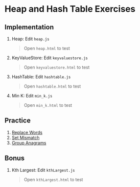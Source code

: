# Heap and Hash Table Exercises

## Implementation

1. Heap: Edit `heap.js`
    >Open `heap.html` to test

1. KeyValueStore: Edit `keyvaluestore.js`
    >Open `keyvaluestore.html` to test

1. HashTable: Edit `hashtable.js`
    >Open `hashtable.html` to test

1. Min K: Edit `min_k.js`
    >Open `min_k.html` to test

## Practice

1. [Replace Words](https://leetcode.com/problems/replace-words/description/)
1. [Set Mismatch](https://leetcode.com/problems/set-mismatch/description/)
1. [Group Anagrams](https://leetcode.com/problems/group-anagrams/description/)

## Bonus

1. Kth Largest: Edit `kthLargest.js`
    >Open `kthLargest.html` to test
